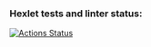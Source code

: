 ### Hexlet tests and linter status:
[![Actions Status](https://github.com/MEXAHO3ABP/layout-designer-project-lvl1/workflows/hexlet-check/badge.svg)](https://github.com/MEXAHO3ABP/layout-designer-project-lvl1/actions)